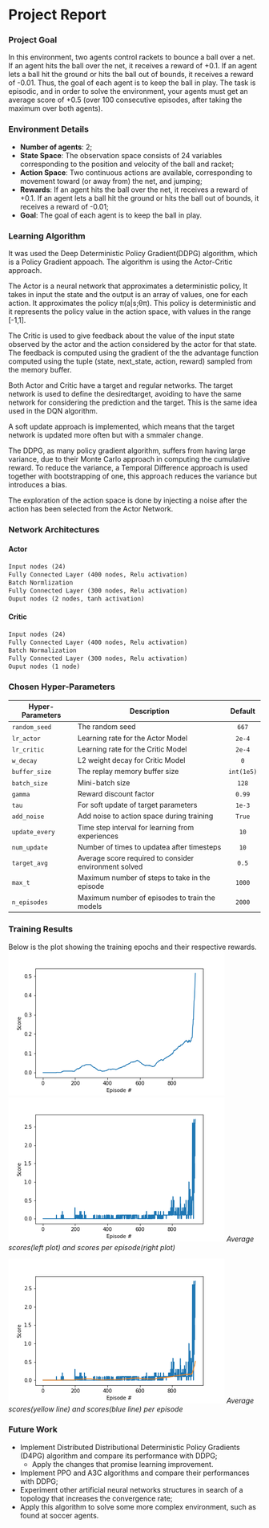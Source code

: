 # Project Report

### Project Goal
In this environment, two agents control rackets to bounce a ball over a net. If an agent hits the ball over the net, it receives a reward of +0.1. If an agent lets a ball hit the ground or hits the ball out of bounds, it receives a reward of -0.01. Thus, the goal of each agent is to keep the ball in play. The task is episodic, and in order to solve the environment, your agents must get an average score of +0.5 (over 100 consecutive episodes, after taking the maximum over both agents).

### Environment Details

* **Number of agents**: 2;
* **State Space**: The observation space consists of 24 variables corresponding to the position and velocity of the ball and racket;
* **Action Space**: Two continuous actions are available, corresponding to movement toward (or away from) the net, and jumping;
* **Rewards**: If an agent hits the ball over the net, it receives a reward of +0.1. If an agent lets a ball hit the ground or hits the ball out of bounds, it receives a reward of -0.01;
* **Goal**: The goal of each agent is to keep the ball in play.

### Learning Algorithm
It was used the Deep Deterministic Policy Gradient(DDPG) algorithm, which is a Policy Gradient appoach. The algorithm is using the Actor-Critic approach.

The Actor is a neural network that approximates a deterministic policy, It takes in input the state and the output is an array of values, one for each action. It approximates the policy π(a|s;θπ). This policy is deterministic and it represents the policy value in the action space, with values in the range [-1,1].

The Critic is used to give feedback about the value of the input state observed by the actor and the action considered by the actor for that state. The feedback is computed using the gradient of the the advantage function computed using the tuple (state, next_state, action, reward) sampled from the memory buffer.

Both Actor and Critic have a target and regular networks. The target network is used to define the desiredtarget, avoiding to have the same network for considering the prediction and the target. This is the same idea used in the DQN algorithm.

A soft update approach is implemented, which means that the target network is updated more often but with a smmaler change.

The DDPG, as many policy gradient algorithm, suffers from having large variance, due to their Monte Carlo approach in computing the cumulative reward. To reduce the variance, a Temporal Difference approach is used together with bootstrapping of one, this approach reduces the variance but introduces a bias.

The exploration of the action space is done by injecting a noise after the action has been selected from the Actor Network.

### Network Architectures

#### Actor
```
Input nodes (24) 
Fully Connected Layer (400 nodes, Relu activation) 
Batch Normlization
Fully Connected Layer (300 nodes, Relu activation) 
Ouput nodes (2 nodes, tanh activation)
```

#### Critic
```
Input nodes (24) 
Fully Connected Layer (400 nodes, Relu activation) 
Batch Normalization
Fully Connected Layer (300 nodes, Relu activation) 
Ouput nodes (1 node)
```

### Chosen Hyper-Parameters

| Hyper-Parameters | Description                                           |  Default   |
| ---------------- | ----------------------------------------------------- | :--------: |
| `random_seed`    | The random seed                                       |   `667`    |
| `lr_actor`       | Learning rate for the Actor Model                     |   `2e-4`   |
| `lr_critic`      | Learning rate for the Critic Model                    |   `2e-4`   |
| `w_decay`        | L2 weight decay for Critic Model                      |    `0`    |
| `buffer_size`    | The replay memory buffer size                         | `int(1e5)` |
| `batch_size`     | Mini-batch size                                       |   `128`    |
| `gamma`          | Reward discount factor                                |   `0.99`   |
| `tau`            | For soft update of target parameters                  |   `1e-3`   |
| `add_noise`      | Add noise to action space during training             |   `True`   |
| `update_every`   | Time step interval for learning from experiences      |    `10`    |
| `num_update`     | Number of times to updatea after timesteps            |    `10`    |
| `target_avg`     | Average score required to consider environment solved |    `0.5`   |
| `max_t`          | Maximum number of steps to take in the episode        |   `1000`   |
| `n_episodes`     | Maximum number of episodes to train the models        |   `2000`   |

### Training Results
Below is the plot showing the training epochs and their respective rewards.
![Average scores](./images/avg_score.png)
![scores](./images/score.png)
*Average scores(left plot) and scores per episode(right plot)*

![Average scores and scores](./images/avg_score_and_score.png)
*Average scores(yellow line) and scores(blue line) per episode*

### Future Work
* Implement Distributed Distributional Deterministic Policy Gradients (D4PG) algorithm and compare its performance with DDPG;
  * Apply the changes that promise learning improvement.
* Implement PPO and A3C algorithms and compare their performances with DDPG;
* Experiment other artificial neural networks structures in search of a topology that increases the convergence rate;
* Apply this algorithm to solve some more complex environment, such as found at soccer agents.
